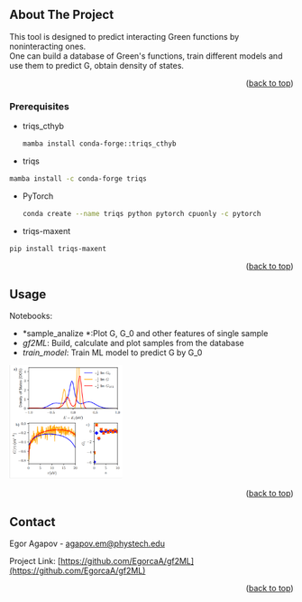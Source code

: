 <!-- ABOUT THE PROJECT -->
## About The Project

This tool is designed to predict interacting Green functions by noninteracting ones.  
One can build a database of Green's functions, train different models and use them to predict G, obtain density of states. 

<p align="right">(<a href="#readme-top">back to top</a>)</p>

### Prerequisites

* triqs_cthyb
  ```sh
  mamba install conda-forge::triqs_cthyb
  ```
 * triqs
  ```sh
  mamba install -c conda-forge triqs
  ```
 * PyTorch
   ```sh
   conda create --name triqs python pytorch cpuonly -c pytorch
   ```
 * triqs-maxent
  ```sh
  pip install triqs-maxent
  ```
<p align="right">(<a href="#readme-top">back to top</a>)</p>
 
<!-- USAGE EXAMPLES -->
## Usage

Notebooks:
* *sample_analize *:Plot G, G_0 and other features of single sample
* *gf2ML*: Build, calculate and plot samples from the database
* *train_model*: Train ML model to predict G by G_0 


<img src="pics/sample.png" alt="sample.png" width="200"/>

<p align="right">(<a href="#readme-top">back to top</a>)</p>

<!-- CONTACT -->
## Contact

Egor Agapov -  agapov.em@phystech.edu

Project Link: [https://github.com/EgorcaA/gf2ML](https://github.com/EgorcaA/gf2ML)
<p align="right">(<a href="#readme-top">back to top</a>)</p>
 
